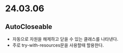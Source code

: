 # 24.03.06
## AutoCloseable  
- 자동으로 자원을 해제하고 닫을 수 있는 클래스를 나타낸다.
- 주로 try-with-resources문을 사용할때 할용한다.